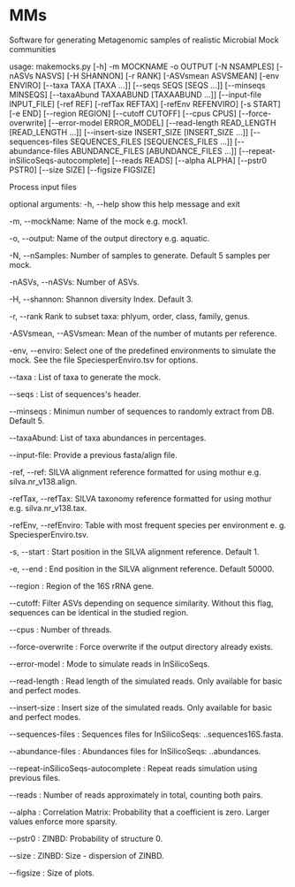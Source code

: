 # MMs
Software for generating Metagenomic samples of realistic Microbial Mock communities

usage: makemocks.py [-h] -m MOCKNAME -o OUTPUT [-N NSAMPLES] [-nASVs NASVS] [-H SHANNON] [-r RANK] [-ASVsmean ASVSMEAN] [-env ENVIRO] [--taxa TAXA [TAXA ...]] [--seqs SEQS [SEQS ...]] [--minseqs MINSEQS] [--taxaAbund TAXAABUND [TAXAABUND ...]] [--input-file INPUT_FILE]
                    [-ref REF] [-refTax REFTAX] [-refEnv REFENVIRO] [-s START] [-e END] [--region REGION] [--cutoff CUTOFF] [--cpus CPUS] [--force-overwrite] [--error-model ERROR_MODEL] [--read-length READ_LENGTH [READ_LENGTH ...]]
                    [--insert-size INSERT_SIZE [INSERT_SIZE ...]] [--sequences-files SEQUENCES_FILES [SEQUENCES_FILES ...]] [--abundance-files ABUNDANCE_FILES [ABUNDANCE_FILES ...]] [--repeat-inSilicoSeqs-autocomplete] [--reads READS] [--alpha ALPHA] [--pstr0 PSTR0]
                    [--size SIZE] [--figsize FIGSIZE]

Process input files

optional arguments:
  -h, --help            show this help message and exit    
  
  -m, --mockName: Name of the mock e.g. mock1.    
  
  -o, --output:     Name of the output directory e.g. aquatic.   
  
  -N, --nSamples: Number of samples to generate. Default 5 samples per mock.   
  
  -nASVs, --nASVs:   Number of ASVs.   
  
  -H, --shannon:   Shannon diversity Index. Default 3.    
  
  -r, --rank   Rank to subset taxa: phlyum, order, class, family, genus.    
  
  -ASVsmean, --ASVsmean: Mean of the number of mutants per reference.   
  
  -env, --enviro: Select one of the predefined environments to simulate the mock. See the file SpeciesperEnviro.tsv for options.    
  
  --taxa : List of taxa to generate the mock.    
  
  --seqs :  List of sequences's header.    
  
  --minseqs : Minimun number of sequences to randomly extract from DB. Default 5.    
  
  --taxaAbund: List of taxa abundances in percentages.    
  
  --input-file: Provide a previous fasta/align file.    
  
  -ref, --ref: SILVA alignment reference formatted for using mothur e.g. silva.nr_v138.align.   
  
  -refTax, --refTax: SILVA taxonomy reference formatted for using mothur e.g. silva.nr_v138.tax.    
  
  -refEnv, --refEnviro: Table with most frequent species per environment e. g. SpeciesperEnviro.tsv.   
  
  -s, --start : Start position in the SILVA alignment reference. Default 1.    
  
  -e, --end : End position in the SILVA alignment reference. Default 50000.  
  
  --region : Region of the 16S rRNA gene.      
  
  --cutoff: Filter ASVs depending on sequence similarity. Without this flag, sequences can be identical in the studied region.    
  
  --cpus : Number of threads.    
  
  --force-overwrite : Force overwrite if the output directory already exists.  
  
  --error-model : Mode to simulate reads in InSilicoSeqs.    
  
  --read-length : Read length of the simulated reads. Only available for basic and perfect modes.   
  
  --insert-size : Insert size of the simulated reads. Only available for basic and perfect modes.   
  
  --sequences-files : Sequences files for InSilicoSeqs: <projectName><mockName>.<sampleName>.sequences16S.fasta.    
  
  --abundance-files : Abundances files for InSilicoSeqs: <projectName><mockName>.<sampleName>.abundances.    
  
  --repeat-inSilicoSeqs-autocomplete : Repeat reads simulation using previous files.   
  
  --reads : Number of reads approximately in total, counting both pairs.    
  
  --alpha : Correlation Matrix: Probability that a coefficient is zero. Larger values enforce more sparsity.    
  
  --pstr0 : ZINBD: Probability of structure 0.    
  
  --size : ZINBD: Size - dispersion of ZINBD.    
  
  --figsize : Size of plots.    

